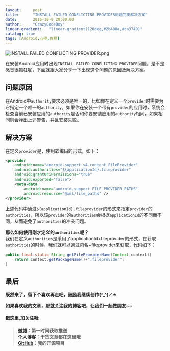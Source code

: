 ```yaml
---
layout:     post
title:      "INSTALL FAILED CONFLICTING PROVIDER问题完美解决方案"
date:       2016-10-9 20:00:00
author:     "CrazyCodeBoy"
linear-gradient:   "linear-gradient(120deg,#2b488a,#ca3749)"
catalog: true
tags: [Android,心得,教程]
---
```


![INSTALL FAILED CONFLICTING PROVIDER.png](http://upload-images.jianshu.io/upload_images/904056-7d3c093e15d75acf.png?imageMogr2/auto-orient/strip%7CimageView2/2/w/1240)

在安装Android应用时出现`INSTALL FAILED CONFLICTING PROVIDER`问题，是不是感觉很抓狂呢，下面就跟大家分享一下出现这个问题的原因及解决方案。

## 问题原因
在Android中`authority`要求必须是唯一的，比如你在定义一个`provider`时需要为它指定一个唯一的`authority`。如果你在安装一个带有`provider`的应用时，系统会检查当前已安装应用的`authority`是否和你要安装应用的`authority`相同，如果相同则会弹出上述警告，并且安装失败。

## 解决方案

在定义`provider`是，使用软编码的形式，如下：

```xml
<provider
    android:name="android.support.v4.content.FileProvider"
    android:authorities="${applicationId}.fileprovider"
    android:grantUriPermissions="true"
    android:exported="false">
    <meta-data
        android:name="android.support.FILE_PROVIDER_PATHS"
        android:resource="@xml/file_paths" />
</provider>
```

上述代码中通过`${applicationId}.fileprovider`的形式来指定`provider`的`authorities`，所以该`provider`的`authorities`会根据`applicationId`的不同而不同，从而避免了`authorities`的冲突问题。

**那么如何使用刚才定义的`authorities`呢？**    
我们在定义`authorities`是采用了applicationId+fileprovider的形式，在获取`authorities`的时候，我们就可以通过包名+fileprovider来获取，代码如下：

```java
public final static String getFileProviderName(Context context){
    return context.getPackageName()+".fileprovider";
}
```

## 最后

**既然来了，留下个喜欢再走吧，鼓励我继续创作(^_^)∠※**   

**如果喜欢我的文章，那就关注我的[博客](http://www.cboy.me/)吧，让我们一起做朋友~~**

#### 戳这里,加关注哦:   

>**[微博](http://weibo.com/u/6003602003)：第一时间获取推送**    
**[个人博客](http://www.cboy.me/)：干货文章都在这里哦**  
**[GitHub](https://github.com/crazycodeboy/)：我的开源项目**   



